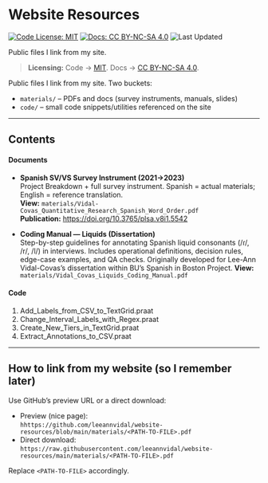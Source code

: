 # Website Resources

[![Code License: MIT](https://img.shields.io/github/license/leeannvidal/website-resources)](LICENSE)
[![Docs: CC BY-NC-SA 4.0](https://img.shields.io/badge/Docs-CC%20BY--NC--SA%204.0-lightgrey.svg)](https://creativecommons.org/licenses/by-nc-sa/4.0/)
![Last Updated](https://img.shields.io/github/last-commit/leeannvidal/website-resources)

Public files I link from my site.

> **Licensing:** Code → [MIT](LICENSE). Docs → [CC BY-NC-SA 4.0](LICENSE-docs.md).


Public files I link from my site. Two buckets:
- `materials/` – PDFs and docs (survey instruments, manuals, slides)
- `code/` – small code snippets/utilities referenced on the site

---

## Contents

#### Documents

- **Spanish SV/VS Survey Instrument (2021→2023)**  
  Project Breakdown + full survey instrument. Spanish = actual materials; English = reference translation.  
  **View:** `materials/Vidal-Covas_Quantitative_Research_Spanish_Word_Order.pdf`  
  **Publication:** https://doi.org/10.3765/plsa.v8i1.5542

- **Coding Manual — Liquids (Dissertation)**  
  Step-by-step guidelines for annotating Spanish liquid consonants (/ɾ/, /r/, /l/) in interviews. Includes operational definitions, decision rules, edge-case examples, and QA checks. Originally developed for Lee-Ann Vidal-Covas’s dissertation within BU’s Spanish in Boston Project.
  **View:** `materials/Vidal_Covas_Liquids_Coding_Manual.pdf`

#### Code
  1. Add_Labels_from_CSV_to_TextGrid.praat
  2. Change_Interval_Labels_with_Regex.praat
  3. Create_New_Tiers_in_TextGrid.praat
  4. Extract_Annotations_to_CSV.praat
---

## How to link from my website (so I remember later)

Use GitHub’s preview URL or a direct download:

- Preview (nice page):  
  `hhttps://github.com/leeannvidal/website-resources/blob/main/materials/<PATH-TO-FILE>.pdf`
- Direct download:  
  `https://raw.githubusercontent.com/leeannvidal/website-resources/main/materials/<PATH-TO-FILE>.pdf`

Replace `<PATH-TO-FILE>` accordingly.